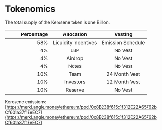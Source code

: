 # Tokenomics

The total supply of the Kerosene token is one Billion.&#x20;

<table data-full-width="false"><thead><tr><th width="134" align="right">Percentage</th><th align="center">Allocation</th><th align="center">Vesting</th></tr></thead><tbody><tr><td align="right">58%</td><td align="center">Liquidity Incentives</td><td align="center">Emission Schedule</td></tr><tr><td align="right">4%</td><td align="center">LBP</td><td align="center">No Vest</td></tr><tr><td align="right">4%</td><td align="center">Airdrop</td><td align="center">No Vest</td></tr><tr><td align="right">4%</td><td align="center">Notes</td><td align="center">No Vest</td></tr><tr><td align="right">10%</td><td align="center">Team</td><td align="center">24 Month Vest</td></tr><tr><td align="right">10%</td><td align="center">Investors</td><td align="center">12 Month Vest</td></tr><tr><td align="right">10%</td><td align="center">Reserve</td><td align="center">No Vest</td></tr></tbody></table>

Kerosene emissions: [https://merkl.angle.money/ethereum/pool/0x8B238f615c1f312D22A65762bCf601a37f1EeEC7](https://merkl.angle.money/ethereum/pool/0x8B238f615c1f312D22A65762bCf601a37f1EeEC7)
